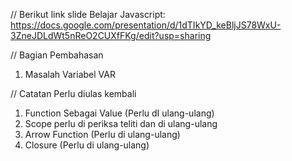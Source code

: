 // Berikut link slide Belajar Javascript: 
https://docs.google.com/presentation/d/1dTIkYD_keBljJS78WxU-3ZneJDLdWt5nReO2CUXfFKg/edit?usp=sharing

// Bagian Pembahasan
1. Masalah Variabel VAR

// Catatan Perlu diulas kembali
1. Function Sebagai Value (Perlu dI ulang-ulang)
2. Scope perlu di periksa teliti dan di ulang-ulang
3. Arrow Function (Perlu di ulang-ulang)
4. Closure (Perlu di ulang-ulang)